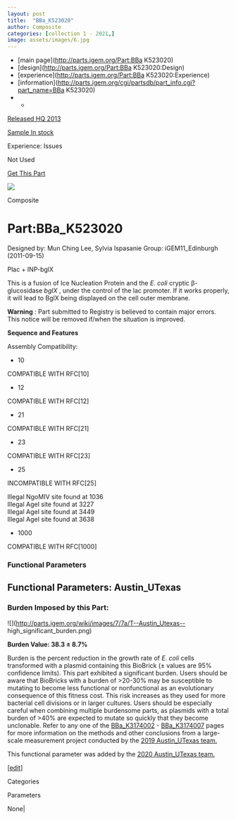 ```yaml
---
layout: post
title:  "BBa_K523020"
author: Composite
categories: [collection 1 - 2021,] 
image: assets/images/6.jpg
---
```



  * [main page](http://parts.igem.org/Part:BBa K523020)
  * [design](http://parts.igem.org/Part:BBa K523020:Design)
  * [experience](http://parts.igem.org/Part:BBa K523020:Experience)
  * [information](http://parts.igem.org/cgi/partsdb/part_info.cgi?part_name=BBa K523020)
  *   * 

[Released HQ 2013](http://parts.igem.org/Help:Part_Status_Box)

[Sample In stock](http://parts.igem.org/Help:Part_Status_Box)

Experience: Issues

Not Used

[ Get This Part](http://parts.igem.org/partsdb/get_part.cgi?part=BBa_K523020)

![](http://parts.igem.org/images/partbypart/icon_composite.png)

Composite

# Part:BBa_K523020

Designed by: Mun Ching Lee, Sylvia Ispasanie   Group: iGEM11_Edinburgh
(2011-09-15)

Plac + INP-bglX

This is a fusion of Ice Nucleation Protein and the _E. coli_ cryptic
β-glucosidase _bglX_ , under the control of the lac promoter. If it works
properly, it will lead to BglX being displayed on the cell outer membrane.

**Warning** : Part submitted to Registry is believed to contain major errors.
This notice will be removed if/when the situation is improved.

**Sequence and Features**

  

Assembly Compatibility:

  * 10

COMPATIBLE WITH RFC[10]

  * 12

COMPATIBLE WITH RFC[12]

  * 21

COMPATIBLE WITH RFC[21]

  * 23

COMPATIBLE WITH RFC[23]

  * 25

INCOMPATIBLE WITH RFC[25]

Illegal NgoMIV site found at 1036  
Illegal AgeI site found at 3227  
Illegal AgeI site found at 3449  
Illegal AgeI site found at 3638  

  * 1000

COMPATIBLE WITH RFC[1000]

  

### Functional Parameters

  

## Functional Parameters: Austin_UTexas

### Burden Imposed by this Part:

![](http://parts.igem.org/wiki/images/7/7a/T--Austin_Utexas--
high_significant_burden.png)

**Burden Value: 38.3 ± 8.7%**

Burden is the percent reduction in the growth rate of _E. coli_ cells
transformed with a plasmid containing this BioBrick (± values are 95%
confidence limits). This part exhibited a significant burden. Users should be
aware that BioBricks with a burden of >20-30% may be susceptible to mutating
to become less functional or nonfunctional as an evolutionary consequence of
this fitness cost. This risk increases as they used for more bacterial cell
divisions or in larger cultures. Users should be especially careful when
combining multiple burdensome parts, as plasmids with a total burden of >40%
are expected to mutate so quickly that they become unclonable. Refer to any
one of the [BBa_K3174002](http://parts.igem.org/Part:BBa_K3174002) \-
[BBa_K3174007](http://parts.igem.org/Part:BBa_K3174007) pages for more
information on the methods and other conclusions from a large-scale
measurement project conducted by the [2019 Austin_UTexas
team.](https://2019.igem.org/Team:Austin_UTexas)

This functional parameter was added by the [2020 Austin_UTexas
team.](https://2020.igem.org/Team:Austin_UTexas/Contribution)

[[edit](http://parts.igem.org/partsdb/part_info.cgi?part_name=BBa_K523020)]

Categories

Parameters

None|


